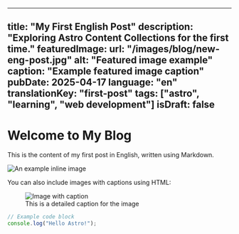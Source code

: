 
---
title: "My First English Post"
description: "Exploring Astro Content Collections for the first time."
featuredImage: 
  url: "/images/blog/new-eng-post.jpg"
  alt: "Featured image example"
  caption: "Example featured image caption"
pubDate: 2025-04-17
language: "en"
translationKey: "first-post"
tags: ["astro", "learning", "web development"]
isDraft: false
---

# Welcome to My Blog

This is the content of my first post in English, written using Markdown.

![An example inline image](/images/blog/in-line.jpg)

You can also include images with captions using HTML:

<figure>
  <img src="/images/blog/example-with-caption.jpg" alt="Image with caption" />
  <figcaption>This is a detailed caption for the image</figcaption>
</figure>

```javascript
// Example code block
console.log("Hello Astro!");
```
